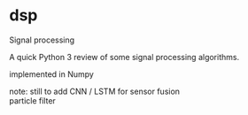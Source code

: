 # dsp
Signal processing

A quick Python 3 review of some signal processing algorithms.

implemented in Numpy

note: still to add CNN / LSTM for sensor fusion <br>
particle filter
